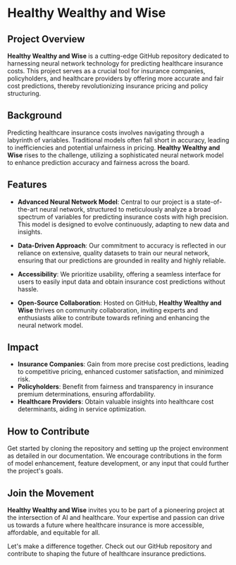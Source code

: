 # Healthy Wealthy and Wise

## Project Overview

**Healthy Wealthy and Wise** is a cutting-edge GitHub repository dedicated to harnessing neural network technology for predicting healthcare insurance costs. This project serves as a crucial tool for insurance companies, policyholders, and healthcare providers by offering more accurate and fair cost predictions, thereby revolutionizing insurance pricing and policy structuring.

## Background

Predicting healthcare insurance costs involves navigating through a labyrinth of variables. Traditional models often fall short in accuracy, leading to inefficiencies and potential unfairness in pricing. **Healthy Wealthy and Wise** rises to the challenge, utilizing a sophisticated neural network model to enhance prediction accuracy and fairness across the board.

## Features

- **Advanced Neural Network Model**: Central to our project is a state-of-the-art neural network, structured to meticulously analyze a broad spectrum of variables for predicting insurance costs with high precision. This model is designed to evolve continuously, adapting to new data and insights.

- **Data-Driven Approach**: Our commitment to accuracy is reflected in our reliance on extensive, quality datasets to train our neural network, ensuring that our predictions are grounded in reality and highly reliable.

- **Accessibility**: We prioritize usability, offering a seamless interface for users to easily input data and obtain insurance cost predictions without hassle.

- **Open-Source Collaboration**: Hosted on GitHub, **Healthy Wealthy and Wise** thrives on community collaboration, inviting experts and enthusiasts alike to contribute towards refining and enhancing the neural network model.

## Impact

- **Insurance Companies**: Gain from more precise cost predictions, leading to competitive pricing, enhanced customer satisfaction, and minimized risk.
- **Policyholders**: Benefit from fairness and transparency in insurance premium determinations, ensuring affordability.
- **Healthcare Providers**: Obtain valuable insights into healthcare cost determinants, aiding in service optimization.

## How to Contribute

Get started by cloning the repository and setting up the project environment as detailed in our documentation. We encourage contributions in the form of model enhancement, feature development, or any input that could further the project's goals.

## Join the Movement

**Healthy Wealthy and Wise** invites you to be part of a pioneering project at the intersection of AI and healthcare. Your expertise and passion can drive us towards a future where healthcare insurance is more accessible, affordable, and equitable for all.

Let's make a difference together. Check out our GitHub repository and contribute to shaping the future of healthcare insurance predictions.

